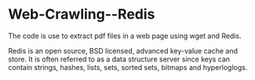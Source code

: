 # Web-Crawling--Redis

The code is use to extract pdf files in a web page using wget and Redis.

Redis is an open source, BSD licensed, advanced key-value cache and store. 
It is often referred to as a data structure server since keys can contain strings, hashes, lists, sets, sorted sets, bitmaps and hyperloglogs.
